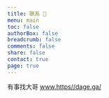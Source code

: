```yaml
---
title: 联系 📨️
menu: main
toc: false
authorBox: false
breadcrumb: false
comments: false
share: false
contact: true
page: true
---
```


有事找大哥
www.https//dage.ga/